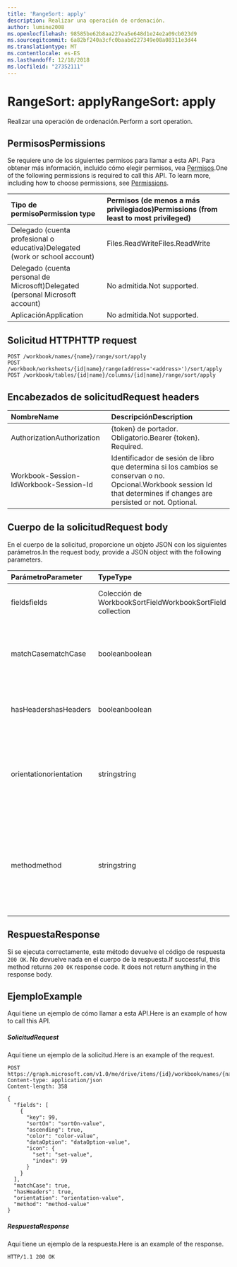 ```yaml
---
title: 'RangeSort: apply'
description: Realizar una operación de ordenación.
author: lumine2008
ms.openlocfilehash: 98585be62b8aa227ea5e648d1e24e2a09cb023d9
ms.sourcegitcommit: 6a82bf240a3cfc0baabd227349e08a08311e3d44
ms.translationtype: MT
ms.contentlocale: es-ES
ms.lasthandoff: 12/18/2018
ms.locfileid: "27352111"
---
```

# <a name="rangesort-apply"></a><span data-ttu-id="cc029-103">RangeSort: apply</span><span class="sxs-lookup"><span data-stu-id="cc029-103">RangeSort: apply</span></span>

<span data-ttu-id="cc029-104">Realizar una operación de ordenación.</span><span class="sxs-lookup"><span data-stu-id="cc029-104">Perform a sort operation.</span></span>
## <a name="permissions"></a><span data-ttu-id="cc029-105">Permisos</span><span class="sxs-lookup"><span data-stu-id="cc029-105">Permissions</span></span>
<span data-ttu-id="cc029-p101">Se requiere uno de los siguientes permisos para llamar a esta API. Para obtener más información, incluido cómo elegir permisos, vea [Permisos](/graph/permissions-reference).</span><span class="sxs-lookup"><span data-stu-id="cc029-p101">One of the following permissions is required to call this API. To learn more, including how to choose permissions, see [Permissions](/graph/permissions-reference).</span></span>

|<span data-ttu-id="cc029-108">Tipo de permiso</span><span class="sxs-lookup"><span data-stu-id="cc029-108">Permission type</span></span>      | <span data-ttu-id="cc029-109">Permisos (de menos a más privilegiados)</span><span class="sxs-lookup"><span data-stu-id="cc029-109">Permissions (from least to most privileged)</span></span>              |
|:--------------------|:---------------------------------------------------------|
|<span data-ttu-id="cc029-110">Delegado (cuenta profesional o educativa)</span><span class="sxs-lookup"><span data-stu-id="cc029-110">Delegated (work or school account)</span></span> | <span data-ttu-id="cc029-111">Files.ReadWrite</span><span class="sxs-lookup"><span data-stu-id="cc029-111">Files.ReadWrite</span></span>    |
|<span data-ttu-id="cc029-112">Delegado (cuenta personal de Microsoft)</span><span class="sxs-lookup"><span data-stu-id="cc029-112">Delegated (personal Microsoft account)</span></span> | <span data-ttu-id="cc029-113">No admitida.</span><span class="sxs-lookup"><span data-stu-id="cc029-113">Not supported.</span></span>    |
|<span data-ttu-id="cc029-114">Aplicación</span><span class="sxs-lookup"><span data-stu-id="cc029-114">Application</span></span> | <span data-ttu-id="cc029-115">No admitida.</span><span class="sxs-lookup"><span data-stu-id="cc029-115">Not supported.</span></span> |

## <a name="http-request"></a><span data-ttu-id="cc029-116">Solicitud HTTP</span><span class="sxs-lookup"><span data-stu-id="cc029-116">HTTP request</span></span>
<!-- { "blockType": "ignored" } -->
```http
POST /workbook/names/{name}/range/sort/apply
POST /workbook/worksheets/{id|name}/range(address='<address>')/sort/apply
POST /workbook/tables/{id|name}/columns/{id|name}/range/sort/apply

```
## <a name="request-headers"></a><span data-ttu-id="cc029-117">Encabezados de solicitud</span><span class="sxs-lookup"><span data-stu-id="cc029-117">Request headers</span></span>
| <span data-ttu-id="cc029-118">Nombre</span><span class="sxs-lookup"><span data-stu-id="cc029-118">Name</span></span>       | <span data-ttu-id="cc029-119">Descripción</span><span class="sxs-lookup"><span data-stu-id="cc029-119">Description</span></span>|
|:---------------|:----------|
| <span data-ttu-id="cc029-120">Authorization</span><span class="sxs-lookup"><span data-stu-id="cc029-120">Authorization</span></span>  | <span data-ttu-id="cc029-p102">{token} de portador. Obligatorio.</span><span class="sxs-lookup"><span data-stu-id="cc029-p102">Bearer {token}. Required.</span></span> |
| <span data-ttu-id="cc029-123">Workbook-Session-Id</span><span class="sxs-lookup"><span data-stu-id="cc029-123">Workbook-Session-Id</span></span>  | <span data-ttu-id="cc029-p103">Identificador de sesión de libro que determina si los cambios se conservan o no. Opcional.</span><span class="sxs-lookup"><span data-stu-id="cc029-p103">Workbook session Id that determines if changes are persisted or not. Optional.</span></span>|

## <a name="request-body"></a><span data-ttu-id="cc029-126">Cuerpo de la solicitud</span><span class="sxs-lookup"><span data-stu-id="cc029-126">Request body</span></span>
<span data-ttu-id="cc029-127">En el cuerpo de la solicitud, proporcione un objeto JSON con los siguientes parámetros.</span><span class="sxs-lookup"><span data-stu-id="cc029-127">In the request body, provide a JSON object with the following parameters.</span></span>

| <span data-ttu-id="cc029-128">Parámetro</span><span class="sxs-lookup"><span data-stu-id="cc029-128">Parameter</span></span>    | <span data-ttu-id="cc029-129">Type</span><span class="sxs-lookup"><span data-stu-id="cc029-129">Type</span></span>   |<span data-ttu-id="cc029-130">Descripción</span><span class="sxs-lookup"><span data-stu-id="cc029-130">Description</span></span>|
|:---------------|:--------|:----------|
|<span data-ttu-id="cc029-131">fields</span><span class="sxs-lookup"><span data-stu-id="cc029-131">fields</span></span>|<span data-ttu-id="cc029-132">Colección de WorkbookSortField</span><span class="sxs-lookup"><span data-stu-id="cc029-132">WorkbookSortField collection</span></span>|<span data-ttu-id="cc029-133">La lista de condiciones por las que realizar la ordenación.</span><span class="sxs-lookup"><span data-stu-id="cc029-133">The list of conditions to sort on.</span></span>|
|<span data-ttu-id="cc029-134">matchCase</span><span class="sxs-lookup"><span data-stu-id="cc029-134">matchCase</span></span>|<span data-ttu-id="cc029-135">boolean</span><span class="sxs-lookup"><span data-stu-id="cc029-135">boolean</span></span>|<span data-ttu-id="cc029-p104">Opcional. Indica si la ordenación de cadenas distingue mayúsculas de minúsculas.</span><span class="sxs-lookup"><span data-stu-id="cc029-p104">Optional. Whether to have the casing impact string ordering.</span></span>|
|<span data-ttu-id="cc029-138">hasHeaders</span><span class="sxs-lookup"><span data-stu-id="cc029-138">hasHeaders</span></span>|<span data-ttu-id="cc029-139">boolean</span><span class="sxs-lookup"><span data-stu-id="cc029-139">boolean</span></span>|<span data-ttu-id="cc029-p105">Opcional. Si el rango tiene un encabezado.</span><span class="sxs-lookup"><span data-stu-id="cc029-p105">Optional. Whether the range has a header.</span></span>|
|<span data-ttu-id="cc029-142">orientation</span><span class="sxs-lookup"><span data-stu-id="cc029-142">orientation</span></span>|<span data-ttu-id="cc029-143">string</span><span class="sxs-lookup"><span data-stu-id="cc029-143">string</span></span>|<span data-ttu-id="cc029-144">Opcional.</span><span class="sxs-lookup"><span data-stu-id="cc029-144">Optional.</span></span> <span data-ttu-id="cc029-145">Si la operación ordenar filas o columnas.</span><span class="sxs-lookup"><span data-stu-id="cc029-145">Whether the operation is sorting rows or columns.</span></span>  <span data-ttu-id="cc029-146">Los valores posibles son: `Rows`, `Columns`.</span><span class="sxs-lookup"><span data-stu-id="cc029-146">The possible values are: `Rows`, `Columns`.</span></span>|
|<span data-ttu-id="cc029-147">method</span><span class="sxs-lookup"><span data-stu-id="cc029-147">method</span></span>|<span data-ttu-id="cc029-148">string</span><span class="sxs-lookup"><span data-stu-id="cc029-148">string</span></span>|<span data-ttu-id="cc029-149">Opcional.</span><span class="sxs-lookup"><span data-stu-id="cc029-149">Optional.</span></span> <span data-ttu-id="cc029-150">El método de ordenación que se utiliza para los caracteres chinos.</span><span class="sxs-lookup"><span data-stu-id="cc029-150">The ordering method used for Chinese characters.</span></span>  <span data-ttu-id="cc029-151">Los valores posibles son: `PinYin`, `StrokeCount`.</span><span class="sxs-lookup"><span data-stu-id="cc029-151">The possible values are: `PinYin`, `StrokeCount`.</span></span>|

## <a name="response"></a><span data-ttu-id="cc029-152">Respuesta</span><span class="sxs-lookup"><span data-stu-id="cc029-152">Response</span></span>

<span data-ttu-id="cc029-p108">Si se ejecuta correctamente, este método devuelve el código de respuesta `200 OK`. No devuelve nada en el cuerpo de la respuesta.</span><span class="sxs-lookup"><span data-stu-id="cc029-p108">If successful, this method returns `200 OK` response code. It does not return anything in the response body.</span></span>

## <a name="example"></a><span data-ttu-id="cc029-155">Ejemplo</span><span class="sxs-lookup"><span data-stu-id="cc029-155">Example</span></span>
<span data-ttu-id="cc029-156">Aquí tiene un ejemplo de cómo llamar a esta API.</span><span class="sxs-lookup"><span data-stu-id="cc029-156">Here is an example of how to call this API.</span></span>
##### <a name="request"></a><span data-ttu-id="cc029-157">Solicitud</span><span class="sxs-lookup"><span data-stu-id="cc029-157">Request</span></span>
<span data-ttu-id="cc029-158">Aquí tiene un ejemplo de la solicitud.</span><span class="sxs-lookup"><span data-stu-id="cc029-158">Here is an example of the request.</span></span>
<!-- {
  "blockType": "request",
  "name": "rangesort_apply"
}-->
```http
POST https://graph.microsoft.com/v1.0/me/drive/items/{id}/workbook/names/{name}/range/sort/apply
Content-type: application/json
Content-length: 358

{
  "fields": [
    {
      "key": 99,
      "sortOn": "sortOn-value",
      "ascending": true,
      "color": "color-value",
      "dataOption": "dataOption-value",
      "icon": {
        "set": "set-value",
        "index": 99
      }
    }
  ],
  "matchCase": true,
  "hasHeaders": true,
  "orientation": "orientation-value",
  "method": "method-value"
}
```

##### <a name="response"></a><span data-ttu-id="cc029-159">Respuesta</span><span class="sxs-lookup"><span data-stu-id="cc029-159">Response</span></span>
<span data-ttu-id="cc029-160">Aquí tiene un ejemplo de la respuesta.</span><span class="sxs-lookup"><span data-stu-id="cc029-160">Here is an example of the response.</span></span> 
<!-- {
  "blockType": "response"
} -->
```http
HTTP/1.1 200 OK
```

<!-- uuid: 8fcb5dbc-d5aa-4681-8e31-b001d5168d79
2015-10-25 14:57:30 UTC -->
<!-- {
  "type": "#page.annotation",
  "description": "RangeSort: apply",
  "keywords": "",
  "section": "documentation",
  "tocPath": ""
}-->
